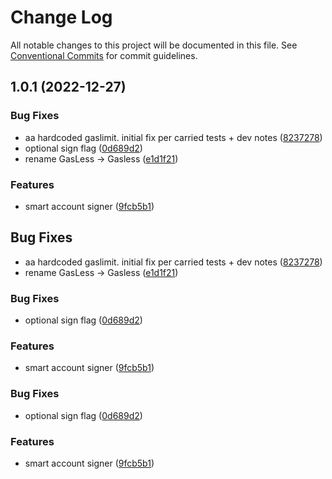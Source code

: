 # Change Log

All notable changes to this project will be documented in this file.
See [Conventional Commits](https://conventionalcommits.org) for commit guidelines.

## 1.0.1 (2022-12-27)

### Bug Fixes

- aa hardcoded gaslimit. initial fix per carried tests + dev notes ([8237278](https://github.com/talhamalik883/biconomy-client-sdk/commit/8237278ed05d28918d4cd83d53cb96911a6749b7))
- optional sign flag ([0d689d2](https://github.com/talhamalik883/biconomy-client-sdk/commit/0d689d214fc7abf32f4f2deabcce61041b73d642))
- rename GasLess -> Gasless ([e1d1f21](https://github.com/talhamalik883/biconomy-client-sdk/commit/e1d1f21c7e89cffd19a8c495d31cb29a1013a7f9))

### Features

- smart account signer ([9fcb5b1](https://github.com/talhamalik883/biconomy-client-sdk/commit/9fcb5b106519b1d8fe658ab0924d722b0d102351))

## Bug Fixes

- aa hardcoded gaslimit. initial fix per carried tests + dev notes ([8237278](https://github.com/bcnmy/biconomy-client-sdk/commit/8237278ed05d28918d4cd83d53cb96911a6749b7))
- rename GasLess -> Gasless ([e1d1f21](https://github.com/bcnmy/biconomy-client-sdk/commit/e1d1f21c7e89cffd19a8c495d31cb29a1013a7f9))

### Bug Fixes

- optional sign flag ([0d689d2](https://github.com/bcnmy/biconomy-client-sdk/commit/0d689d214fc7abf32f4f2deabcce61041b73d642))

### Features

- smart account signer ([9fcb5b1](https://github.com/bcnmy/biconomy-client-sdk/commit/9fcb5b106519b1d8fe658ab0924d722b0d102351))

### Bug Fixes

- optional sign flag ([0d689d2](https://github.com/bcnmy/biconomy-client-sdk/commit/0d689d214fc7abf32f4f2deabcce61041b73d642))

### Features

- smart account signer ([9fcb5b1](https://github.com/bcnmy/biconomy-client-sdk/commit/9fcb5b106519b1d8fe658ab0924d722b0d102351))
